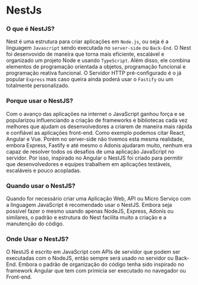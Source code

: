 # NestJs

### O que é NestJS?

Nest é uma estrutura para criar aplicações em `Node.js`, ou seja é a linguagem `Javascript` sendo executada no `server-side` ou `Back-End`. O Nest foi desenvovido de maneira que torna mais eficiente, escalável e organizado um projeto Node e usando `TypeScript`. Além disso, ele combina elementos de programação orientada a objetos, programação funcional e programação reativa funcional. O Servidor HTTP pré-configurado é o já popular `Express` mas caso queira ainda poderá usar o `Fastify` ou um totalmente personalizado. 

### Porque usar o NestJS?

Com o avanço das aplicações na internet o JavaScript ganhou força e se popularizou influenciando a criação de frameworks e bibliotecas cada vez melhores que ajudam os desenvolvedores a criarem de maneira mais rápida e confiável as aplicações front-end. Como exemplo podemos citar React, Angular e Vue. Porém no server-side não tivemos esta mesma realidade, embora Express, Fastify e até mesmo o Adonis ajudaram muito, nenhum era capaz de resolver todos os desafios de uma aplicação JavaScript no servidor. Por isso, inspirado no Angular o NestJS foi criado para permitir que desenvolvedores e equipes trabalhem em aplicações testáveis, escaláveis e pouco acopladas. 

### Quando usar o NestJS?

Quando for necessário criar uma Aplicação Web, API ou Micro Serviço com a linguagem JavaScript é recomendado usar o NestJS. Embora seja possível fazer o mesmo usando apenas NodeJS, Express, Adonis ou similares, o padrão e estrutura do Nest facilita muito a criação e a manutenção do código.

### Onde Usar o NestJS?

O NestJS é escrito em JavaScript com APIs de servidor que podem ser executadas com o NodeJS, então sempre será usado no servidor ou Back-End. Embora o padrão de organização do código tenha sido inspirado no framework Angular que tem com primicia ser executado no navegador ou Front-end.